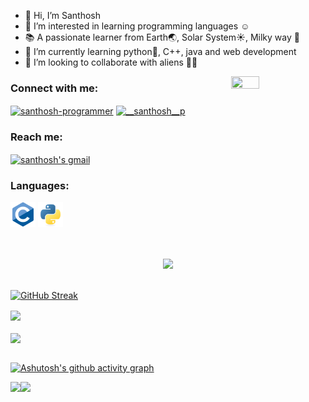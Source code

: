 - 👋 Hi, I’m Santhosh
- 👀 I’m interested in learning programming languages ☺
- 📚 A passionate learner from Earth🌏, Solar System☀, Milky way 🌌
- 🌱 I’m currently learning python🐍, C++, java and web development
- 💞 I’m looking to collaborate with aliens 🚀🚀

<img align="right" src="https://c.tenor.com/y2JXkY1pXkwAAAAM/cat-computer.gif" width="30%" height="30%">

<h3 align="left">Connect with me:</h3>
<p align="left">
<a href="https://www.linkedin.com/in/santhosh-programmer" target="_blank" ><img align="center" src="https://raw.githubusercontent.com/rahuldkjain/github-profile-readme-generator/master/src/images/icons/Social/linked-in-alt.svg" alt="santhosh-programmer" height="30" width="40"></a>              
<a href="https://www.hackerrank.com/__santhosh__p" target="_blank"> <img align="center" src="https://upload.wikimedia.org/wikipedia/commons/6/65/HackerRank_logo.png" alt="__santhosh__p" height="45" width="45"></a>
</p>


<h3 align="left">Reach me:</h3>
<p align="left">
<a href="mailto:santhoshp.official@gmail.com" target="_blank" ><img align="center" src="https://1000logos.net/wp-content/uploads/2021/05/Gmail-logo.png" alt="santhosh's gmail" height="40" width="70"></a>
</p>


<h3 align="left">Languages:</h3>
<p> <img src="https://raw.githubusercontent.com/devicons/devicon/master/icons/c/c-original.svg" alt="c" width="40" height="40"/> <img src="https://raw.githubusercontent.com/devicons/devicon/master/icons/python/python-original.svg" alt="python" width="40" height="40"/></p>



<p align="center">
<br></br>
<img src="https://img.shields.io/badge/github-%23121011.svg?style=for-the-badge&logo=github&logoColor=white">
<br></br>
</p>


<!--[![Santhosh's wakatime stats](https://github-readme-stats.vercel.app/api/wakatime?username=&theme=xcode)](https://github.com/anuraghazra/github-readme-stats)-->


[![GitHub Streak](https://github-readme-streak-stats.herokuapp.com/?user=santhosh-programmer&theme=highcontrast)](https://git.io/streak-stats)


<a href="https://github.com/anuraghazra/github-readme-stats">
  <img align="center" src="https://github-readme-stats.vercel.app/api?username=santhosh-programmer&show_icons=true&theme=chartreuse-dark" />
</a>
<br><br>
<a href="https://github.com/anuraghazra/convoychat">
  <img align="center" src="https://github-readme-stats.vercel.app/api/top-langs/?username=santhosh-programmer&langs_count=8)](https://github.com/anuraghazra/github-readme-stats&theme=chartreuse-dark" />
 </a>
 <br><br>
 
[![Ashutosh's github activity graph](https://activity-graph.herokuapp.com/graph?username=santhosh-programmer&theme=react-dark)](https://github.com/ashutosh00710/github-readme-activity-graph)
<br>


<img height="137px" src="https://github-readme-stats.vercel.app/api?username=santhosh-programmer&hide_title=true&hide_border=true&show_icons=true&include_all_commits=true&count_private=true&line_height=21&text_color=000&icon_color=000&bg_color=0,ea6161,ffc64d,fffc4d,52fa5a&theme=graywhite" /><img height="137px" src="https://github-readme-stats.vercel.app/api/top-langs/?username=santhosh-programmer&hide=html&hide_title=true&hide_border=true&layout=compact&langs_count=8&text_color=000&icon_color=fff&bg_color=0,52fa5a,4dfcff,c64dff&theme=graywhite" />

<!--
santhosh-programmer/santhosh-programmer is a ✨ special ✨ repository because its `README.md` (this file) appears on your GitHub profile.
You can click the Preview link to take a look at your changes.
--->

